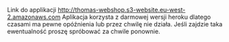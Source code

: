 Link do applikacji http://thomas-webshop.s3-website.eu-west-2.amazonaws.com Aplikacja korzysta z darmowej wersji heroku dlatego czasami ma pewne opóźnienia lub przez chwilę nie działa. Jeśli zajdzie taka ewentualność proszę spróbować za chwile ponownie.
